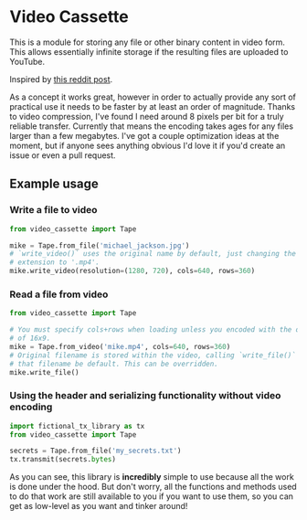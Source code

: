 # Video Cassette

This is a module for storing any file or other binary content in video
form. This allows essentially infinite storage if the resulting files are
uploaded to YouTube.

Inspired by [this reddit post](https://www.reddit.com/r/Python/comments/j620fv/i_made_a_program_that_gives_me_infinite_storage/).

As a concept it works great, however in order to actually provide any sort
of practical use it needs to be faster by at least an order of magnitude.
Thanks to video compression, I've found I need around 8 pixels per bit for
a truly reliable transfer. Currently that means the encoding takes ages
for any files larger than a few megabytes. I've got a couple optimization
ideas at the moment, but if anyone sees anything obvious I'd love it if
you'd create an issue or even a pull request.

## Example usage

### Write a file to video

``` Python
from video_cassette import Tape

mike = Tape.from_file('michael_jackson.jpg')
# `write_video()` uses the original name by default, just changing the file
# extension to '.mp4'.
mike.write_video(resolution=(1280, 720), cols=640, rows=360)
```

### Read a file from video

``` Python
from video_cassette import Tape

# You must specify cols+rows when loading unless you encoded with the default
# of 16x9.
mike = Tape.from_video('mike.mp4', cols=640, rows=360)
# Original filename is stored within the video, calling `write_file()` uses
# that filename be default. This can be overridden.
mike.write_file()
```

### Using the header and serializing functionality without video encoding

``` Python
import fictional_tx_library as tx
from video_cassette import Tape

secrets = Tape.from_file('my_secrets.txt')
tx.transmit(secrets.bytes)
```

As you can see, this library is **incredibly** simple to use because all the work is done under the hood. But don't worry, all the functions and methods used to do that work are still available to you if you want to use them, so you can get as low-level as you want and tinker around!

